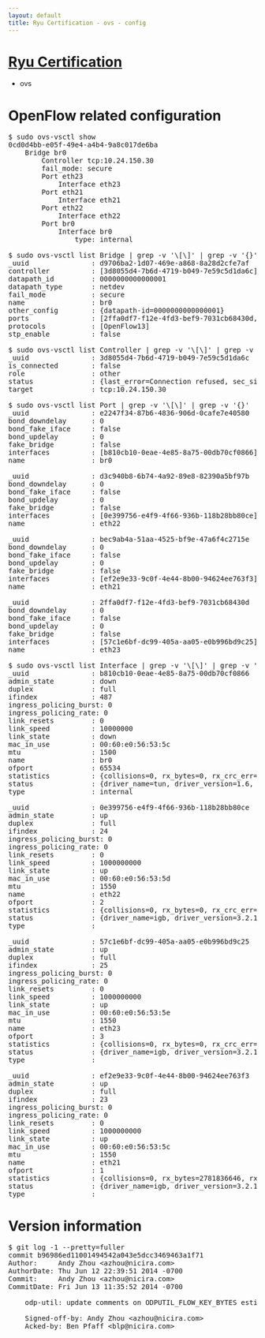 ```yaml
---
layout: default
title: Ryu Certification - ovs - config
---
```

# [Ryu Certification](http://osrg.github.io/ryu/certification.html)
* ovs 

# OpenFlow related configuration
<pre>
$ sudo ovs-vsctl show
0cd0d4bb-e05f-49e4-a4b4-9a8c017de6ba
    Bridge br0
        Controller tcp:10.24.150.30
        fail_mode: secure
        Port eth23
            Interface eth23
        Port eth21
            Interface eth21
        Port eth22
            Interface eth22
        Port br0
            Interface br0
                type: internal

$ sudo ovs-vsctl list Bridge | grep -v '\[\]' | grep -v '{}'
_uuid               : d9706ba2-1d07-469e-a868-8a28d2cfe7af
controller          : [3d8055d4-7b6d-4719-b049-7e59c5d1da6c]
datapath_id         : 0000000000000001
datapath_type       : netdev
fail_mode           : secure
name                : br0
other_config        : {datapath-id=0000000000000001}
ports               : [2ffa0df7-f12e-4fd3-bef9-7031cb68430d, bec9ab4a-51aa-4525-bf9e-47a6f4c2715e, d3c940b8-6b74-4a92-89e8-82390a5bf97b, e2247f34-87b6-4836-906d-0cafe7e40580]
protocols           : [OpenFlow13]
stp_enable          : false

$ sudo ovs-vsctl list Controller | grep -v '\[\]' | grep -v '{}'
_uuid               : 3d8055d4-7b6d-4719-b049-7e59c5d1da6c
is_connected        : false
role                : other
status              : {last_error=Connection refused, sec_since_connect=967, sec_since_disconnect=2, state=BACKOFF}
target              : tcp:10.24.150.30

$ sudo ovs-vsctl list Port | grep -v '\[\]' | grep -v '{}'
_uuid               : e2247f34-87b6-4836-906d-0cafe7e40580
bond_downdelay      : 0
bond_fake_iface     : false
bond_updelay        : 0
fake_bridge         : false
interfaces          : [b810cb10-0eae-4e85-8a75-00db70cf0866]
name                : br0

_uuid               : d3c940b8-6b74-4a92-89e8-82390a5bf97b
bond_downdelay      : 0
bond_fake_iface     : false
bond_updelay        : 0
fake_bridge         : false
interfaces          : [0e399756-e4f9-4f66-936b-118b28bb80ce]
name                : eth22

_uuid               : bec9ab4a-51aa-4525-bf9e-47a6f4c2715e
bond_downdelay      : 0
bond_fake_iface     : false
bond_updelay        : 0
fake_bridge         : false
interfaces          : [ef2e9e33-9c0f-4e44-8b00-94624ee763f3]
name                : eth21

_uuid               : 2ffa0df7-f12e-4fd3-bef9-7031cb68430d
bond_downdelay      : 0
bond_fake_iface     : false
bond_updelay        : 0
fake_bridge         : false
interfaces          : [57c1e6bf-dc99-405a-aa05-e0b996bd9c25]
name                : eth23

$ sudo ovs-vsctl list Interface | grep -v '\[\]' | grep -v '{}'
_uuid               : b810cb10-0eae-4e85-8a75-00db70cf0866
admin_state         : down
duplex              : full
ifindex             : 487
ingress_policing_burst: 0
ingress_policing_rate: 0
link_resets         : 0
link_speed          : 10000000
link_state          : down
mac_in_use          : 00:60:e0:56:53:5c
mtu                 : 1500
name                : br0
ofport              : 65534
statistics          : {collisions=0, rx_bytes=0, rx_crc_err=0, rx_dropped=0, rx_errors=0, rx_frame_err=0, rx_over_err=0, rx_packets=0, tx_bytes=0, tx_dropped=0, tx_errors=0, tx_packets=0}
status              : {driver_name=tun, driver_version=1.6, firmware_version=N/A}
type                : internal

_uuid               : 0e399756-e4f9-4f66-936b-118b28bb80ce
admin_state         : up
duplex              : full
ifindex             : 24
ingress_policing_burst: 0
ingress_policing_rate: 0
link_resets         : 0
link_speed          : 1000000000
link_state          : up
mac_in_use          : 00:60:e0:56:53:5d
mtu                 : 1550
name                : eth22
ofport              : 2
statistics          : {collisions=0, rx_bytes=0, rx_crc_err=0, rx_dropped=0, rx_errors=0, rx_frame_err=0, rx_over_err=0, rx_packets=0, tx_bytes=2293430254, tx_dropped=0, tx_errors=0, tx_packets=13011228}
status              : {driver_name=igb, driver_version=3.2.10-k, firmware_version=2.10-9}
type                : 

_uuid               : 57c1e6bf-dc99-405a-aa05-e0b996bd9c25
admin_state         : up
duplex              : full
ifindex             : 25
ingress_policing_burst: 0
ingress_policing_rate: 0
link_resets         : 0
link_speed          : 1000000000
link_state          : up
mac_in_use          : 00:60:e0:56:53:5e
mtu                 : 1550
name                : eth23
ofport              : 3
statistics          : {collisions=0, rx_bytes=0, rx_crc_err=0, rx_dropped=0, rx_errors=0, rx_frame_err=0, rx_over_err=0, rx_packets=0, tx_bytes=3210887908, tx_dropped=0, tx_errors=0, tx_packets=7867215}
status              : {driver_name=igb, driver_version=3.2.10-k, firmware_version=2.10-9}
type                : 

_uuid               : ef2e9e33-9c0f-4e44-8b00-94624ee763f3
admin_state         : up
duplex              : full
ifindex             : 23
ingress_policing_burst: 0
ingress_policing_rate: 0
link_resets         : 0
link_speed          : 1000000000
link_state          : up
mac_in_use          : 00:60:e0:56:53:5c
mtu                 : 1550
name                : eth21
ofport              : 1
statistics          : {collisions=0, rx_bytes=2781836646, rx_crc_err=0, rx_dropped=0, rx_errors=0, rx_frame_err=0, rx_over_err=0, rx_packets=27702532, tx_bytes=0, tx_dropped=0, tx_errors=0, tx_packets=0}
status              : {driver_name=igb, driver_version=3.2.10-k, firmware_version=2.10-9}
type                : 
</pre>

# Version information
<pre>
$ git log -1 --pretty=fuller
commit b96986ed11001494542a043e5dcc3469463a1f71
Author:     Andy Zhou &lt;azhou@nicira.com&gt;
AuthorDate: Thu Jun 12 22:39:51 2014 -0700
Commit:     Andy Zhou &lt;azhou@nicira.com&gt;
CommitDate: Fri Jun 13 11:35:52 2014 -0700

    odp-util: update comments on ODPUTIL_FLOW_KEY_BYTES estimation
    
    Signed-off-by: Andy Zhou &lt;azhou@nicira.com&gt;
    Acked-by: Ben Pfaff &lt;blp@nicira.com&gt;
</pre>
